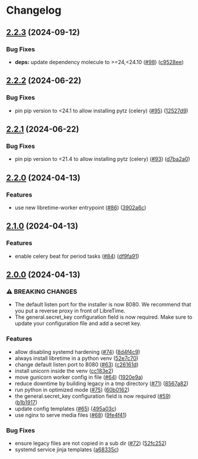 # Changelog

## [2.2.3](https://github.com/libretime/ansible-role-libretime/compare/2.2.2...2.2.3) (2024-09-12)


### Bug Fixes

* **deps:** update dependency molecule to &gt;=24,&lt;24.10 ([#98](https://github.com/libretime/ansible-role-libretime/issues/98)) ([c9528ee](https://github.com/libretime/ansible-role-libretime/commit/c9528eeef4e2d89e699e580a7c216f4496c09842))

## [2.2.2](https://github.com/libretime/ansible-role-libretime/compare/2.2.1...2.2.2) (2024-06-22)


### Bug Fixes

* pin pip version to &lt;24.1 to allow installing pytz (celery) ([#95](https://github.com/libretime/ansible-role-libretime/issues/95)) ([12527d9](https://github.com/libretime/ansible-role-libretime/commit/12527d94f5f0b25eecefa63bab7cbba1f5a8e064))

## [2.2.1](https://github.com/libretime/ansible-role-libretime/compare/2.2.0...2.2.1) (2024-06-22)


### Bug Fixes

* pin pip version to &lt;21.4 to allow installing pytz (celery) ([#93](https://github.com/libretime/ansible-role-libretime/issues/93)) ([d7ba2a0](https://github.com/libretime/ansible-role-libretime/commit/d7ba2a0388acc0f66e0d3639fff43fdb427e55d8))

## [2.2.0](https://github.com/libretime/ansible-role-libretime/compare/2.1.0...2.2.0) (2024-04-13)


### Features

* use new libretime-worker entrypoint ([#86](https://github.com/libretime/ansible-role-libretime/issues/86)) ([3902a6c](https://github.com/libretime/ansible-role-libretime/commit/3902a6cadd8fb15be5e64b4ff6609d0c87db6864))

## [2.1.0](https://github.com/libretime/ansible-role-libretime/compare/2.0.0...2.1.0) (2024-04-13)


### Features

* enable celery beat for period tasks ([#84](https://github.com/libretime/ansible-role-libretime/issues/84)) ([df9fa91](https://github.com/libretime/ansible-role-libretime/commit/df9fa911dc9244160da8af9d8fe87e376496d7f0))

## [2.0.0](https://github.com/libretime/ansible-role-libretime/compare/1.0.0...2.0.0) (2024-04-13)


### ⚠ BREAKING CHANGES

* The default listen port for the installer is now 8080. We recommend that you put a reverse proxy in front of LibreTime.
* The general.secret_key configuration field is now required. Make sure to update your configuration file and add a secret key.

### Features

* allow disabling systemd hardening ([#74](https://github.com/libretime/ansible-role-libretime/issues/74)) ([8d4f4c9](https://github.com/libretime/ansible-role-libretime/commit/8d4f4c97c9215eb611eda1bf5d79c5718ea5501c))
* always install libretime in a python venv ([52e7c70](https://github.com/libretime/ansible-role-libretime/commit/52e7c708234a1bd364359792ec34b7a4ae74f41d))
* change default listen port to 8080 ([#63](https://github.com/libretime/ansible-role-libretime/issues/63)) ([c26161d](https://github.com/libretime/ansible-role-libretime/commit/c26161d0ad7d36478c96a821d1fb3f5c40465ee0))
* install unicorn inside the venv ([cc183e2](https://github.com/libretime/ansible-role-libretime/commit/cc183e25c5d1c27e915d21d78cbef18aae4c9bd5))
* move gunicorn worker config in file ([#64](https://github.com/libretime/ansible-role-libretime/issues/64)) ([1920e9a](https://github.com/libretime/ansible-role-libretime/commit/1920e9a886147973703f6421db45f2533e791d65))
* reduce downtime by building legacy in a tmp directory ([#71](https://github.com/libretime/ansible-role-libretime/issues/71)) ([8567a82](https://github.com/libretime/ansible-role-libretime/commit/8567a82d3296b6885c4bd34af414e9f21ecadf98))
* run python in optimized mode ([#75](https://github.com/libretime/ansible-role-libretime/issues/75)) ([60b0162](https://github.com/libretime/ansible-role-libretime/commit/60b01620241609634c200445e9b1074a2833d58f))
* the general.secret_key configuration field is now required ([#59](https://github.com/libretime/ansible-role-libretime/issues/59)) ([b1b1917](https://github.com/libretime/ansible-role-libretime/commit/b1b19177798a74643e03273726ef7b2f5b4ad904))
* update config templates ([#65](https://github.com/libretime/ansible-role-libretime/issues/65)) ([495a03c](https://github.com/libretime/ansible-role-libretime/commit/495a03c7cfbe3ad8ba9d9249f2c18af867b9d534))
* use nginx to serve media files ([#68](https://github.com/libretime/ansible-role-libretime/issues/68)) ([9fe4f41](https://github.com/libretime/ansible-role-libretime/commit/9fe4f4164607a2534793b24f713fc02b06e088b2))


### Bug Fixes

* ensure legacy files are not copied in a sub dir ([#72](https://github.com/libretime/ansible-role-libretime/issues/72)) ([52fc252](https://github.com/libretime/ansible-role-libretime/commit/52fc2523728f824e4544241ba42b28fd24e03ed8))
* systemd service jinja templates ([a68335c](https://github.com/libretime/ansible-role-libretime/commit/a68335c601bf53993700fea9fefb7db3994ae261))
